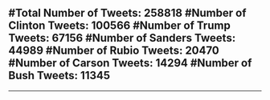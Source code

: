 #Total Number of Tweets: 258818 
#Number of Clinton Tweets: 100566
#Number of Trump Tweets: 67156
#Number of Sanders Tweets: 44989
#Number of Rubio Tweets: 20470
#Number of Carson Tweets: 14294
#Number of Bush Tweets: 11345
---
---
